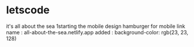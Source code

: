 # letscode
it's all about the sea
1starting the mobile design
hamburger for mobile
link name : all-about-the-sea.netlify.app
added : background-color: rgb(23, 23, 128)